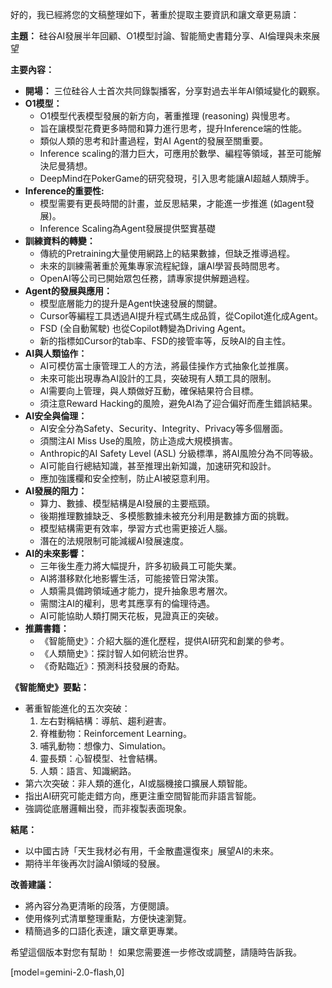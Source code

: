 好的，我已經將您的文稿整理如下，著重於提取主要資訊和讓文章更易讀：

**主題：** 硅谷AI發展半年回顧、O1模型討論、智能簡史書籍分享、AI倫理與未來展望

**主要內容：**

*   **開場：** 三位硅谷人士首次共同錄製播客，分享對過去半年AI領域變化的觀察。
*   **O1模型：**
    *   O1模型代表模型發展的新方向，著重推理 (reasoning) 與慢思考。
    *   旨在讓模型花費更多時間和算力進行思考，提升Inference端的性能。
    *   類似人類的思考和計畫過程，對AI Agent的發展至關重要。
    *   Inference scaling的潛力巨大，可應用於數學、編程等領域，甚至可能解決尼曼猜想。
    *   DeepMind在PokerGame的研究發現，引入思考能讓AI超越人類牌手。
*   **Inference的重要性:**
    *   模型需要有更長時間的計畫，並反思結果，才能進一步推進 (如agent發展)。
    *   Inference Scaling為Agent發展提供堅實基礎
*   **訓練資料的轉變：**
    *   傳統的Pretraining大量使用網路上的結果數據，但缺乏推導過程。
    *   未來的訓練需著重於蒐集專家流程紀錄，讓AI學習長時間思考。
    *   OpenAI等公司已開始眾包任務，請專家提供解題過程。
*   **Agent的發展與應用：**
    *   模型底層能力的提升是Agent快速發展的關鍵。
    *   Cursor等編程工具透過AI提升程式碼生成品質，從Copilot進化成Agent。
    *   FSD (全自動駕駛) 也從Copilot轉變為Driving Agent。
    *   新的指標如Cursor的tab率、FSD的接管率等，反映AI的自主性。
*   **AI與人類協作：**
    *   AI可模仿富士康管理工人的方法，將最佳操作方式抽象化並推廣。
    *   未來可能出現專為AI設計的工具，突破現有人類工具的限制。
    *   AI需要向上管理，與人類做好互動，確保結果符合目標。
    *   須注意Reward Hacking的風險，避免AI為了迎合偏好而產生錯誤結果。
*   **AI安全與倫理：**
    *   AI安全分為Safety、Security、Integrity、Privacy等多個層面。
    *   須關注AI Miss Use的風險，防止造成大規模損害。
    *   Anthropic的AI Safety Level (ASL) 分級標準，將AI風險分為不同等級。
    *   AI可能自行總結知識，甚至推理出新知識，加速研究和設計。
    *   應加強護欄和安全控制，防止AI被惡意利用。
*   **AI發展的阻力：**
    *   算力、數據、模型結構是AI發展的主要瓶頸。
    *   後期推理數據缺乏、多模態數據未被充分利用是數據方面的挑戰。
    *   模型結構需更有效率，學習方式也需更接近人腦。
    *   潛在的法規限制可能減緩AI發展速度。
*   **AI的未來影響：**
    *   三年後生產力將大幅提升，許多初級員工可能失業。
    *   AI將潛移默化地影響生活，可能接管日常決策。
    *   人類需具備跨領域通才能力，提升抽象思考層次。
    *   需關注AI的權利，思考其應享有的倫理待遇。
    *   AI可能協助人類打開天花板，見證真正的突破。
*   **推薦書籍：**
    *   《智能簡史》：介紹大腦的進化歷程，提供AI研究和創業的參考。
    *   《人類簡史》：探討智人如何統治世界。
    *   《奇點臨近》：預測科技發展的奇點。

**《智能簡史》要點：**

*   著重智能進化的五次突破：
    1.  左右對稱結構：導航、趨利避害。
    2.  脊椎動物：Reinforcement Learning。
    3.  哺乳動物：想像力、Simulation。
    4.  靈長類：心智模型、社會結構。
    5.  人類：語言、知識網路。
*   第六次突破：非人類的進化，AI或腦機接口擴展人類智能。
*   指出AI研究可能走錯方向，應更注重空間智能而非語言智能。
*   強調從底層邏輯出發，而非複製表面現象。

**結尾：**

*   以中國古詩「天生我材必有用，千金散盡還復來」展望AI的未來。
*   期待半年後再次討論AI領域的發展。

**改善建議：**

*   將內容分為更清晰的段落，方便閱讀。
*   使用條列式清單整理重點，方便快速瀏覽。
*   精簡過多的口語化表達，讓文章更專業。

希望這個版本對您有幫助！ 如果您需要進一步修改或調整，請隨時告訴我。

[model=gemini-2.0-flash,0]
